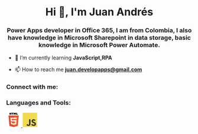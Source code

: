 <h1 align="center">Hi 👋, I'm Juan Andrés</h1>
<h3 align="center">Power Apps developer in Office 365, I am from Colombia, I also have knowledge in Microsoft Sharepoint in data storage, basic knowledge in Microsoft Power Automate.</h3>

- 🌱 I’m currently learning **JavaScript,RPA**

- 📫 How to reach me **juan.developapps@gmail.com**

<h3 align="left">Connect with me:</h3>
<p align="left">
</p>

<h3 align="left">Languages and Tools:</h3>
<p align="left"> <a href="https://www.w3.org/html/" target="_blank" rel="noreferrer"> <img src="https://raw.githubusercontent.com/devicons/devicon/master/icons/html5/html5-original-wordmark.svg" alt="html5" width="40" height="40"/> </a> <a href="https://developer.mozilla.org/en-US/docs/Web/JavaScript" target="_blank" rel="noreferrer"> <img src="https://raw.githubusercontent.com/devicons/devicon/master/icons/javascript/javascript-original.svg" alt="javascript" width="40" height="40"/> </a> </p>

